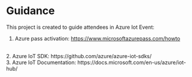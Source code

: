 # Guidance
This project is created to guide attendees in Azure Iot Event:
<br/>
1. Azure pass activation: https://www.microsoftazurepass.com/howto
<br/>
2. Azure IoT SDK: https://github.com/azure/azure-iot-sdks/
<br/>
3. Azure IoT Documentation: https://docs.microsoft.com/en-us/azure/iot-hub/

